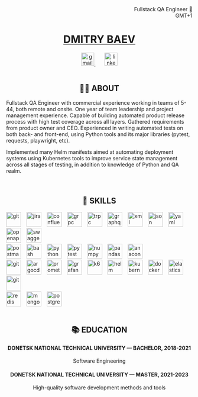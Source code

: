 <div align='right'>Fullstack QA Engineer 🐍
  <br/>
  GMT+1
</div>
<h1 align='center'>
  <a href='https://www.linkedin.com/in/dmitry-baev-40544134a/'>DMITRY BAEV</a>
</h1>

<div align='center'>
  <a href='mailto:dmbaew@gmail.com'>
      <img src="https://img.shields.io/static/v1?message=Gmail&logo=gmail&label=&color=D14836&logoColor=white&labelColor=&style=for-the-badge" height="35" alt="gmail"  />
  </a>
  &ensp;&ensp;&ensp;
  <a href='https://www.linkedin.com/in/dmitry-baev-40544134a/'>
    <img src="https://img.shields.io/static/v1?message=LinkedIn&logo=linkedin&label=&color=0077B5&logoColor=white&labelColor=&style=for-the-badge" height="35" alt="linkedin"  />
  </a>
</div>

<br clear='both'>
<h2 align='center'>👩‍💻 ABOUT</h5>
<p>Fullstack QA Engineer with commercial experience working in teams of 5-44, both remote and onsite. One year of team leadership and project management experience. Capable of building automated product release process with high test coverage across all layers. Gathered requirements from product owner and CEO. Experienced in writing automated tests on both back- and front-end, using Python tools and its major libraries (pytest, requests, playwright, etc).</p>
<p>Implemented many Helm manifests aimed at automating deployment systems using Kubernetes tools to improve service state management across all stages of testing, in addition to knowledge of Python and QA realm.</p>

<br clear='both'>
<h2 align='center'>💪 SKILLS</h5>
<div align="left">
  <img src="https://cdn.jsdelivr.net/gh/devicons/devicon/icons/git/git-original.svg"               height="40" alt="git"        title="git"        /> &ensp;
  <img src="https://cdn.jsdelivr.net/gh/devicons/devicon/icons/jira/jira-original.svg"             height="40" alt="jira"       title="jira"       /> &ensp;
  <img src="https://cdn.jsdelivr.net/gh/devicons/devicon/icons/confluence/confluence-original.svg" height="40" alt="confluence" title="confluence" /> &ensp;
  <img src="https://cdn.jsdelivr.net/gh/devicons/devicon/icons/grpc/grpc-original.svg"             height="40" alt="grpc"       title="grpc"       /> &ensp;
  <img src="https://cdn.jsdelivr.net/gh/devicons/devicon/icons/trpc/trpc-original.svg"             height="40" alt="trpc"       title="trpc"       /> &ensp;
  <img src="https://cdn.jsdelivr.net/gh/devicons/devicon/icons/graphql/graphql-plain.svg"          height="40" alt="graphql"    title="graphql"    /> &ensp;
  <img src="https://cdn.jsdelivr.net/gh/devicons/devicon/icons/xml/xml-original.svg"               height="40" alt="xml"        title="xml"        /> &ensp;
  <img src="https://cdn.jsdelivr.net/gh/devicons/devicon/icons/json/json-original.svg"             height="40" alt="json"       title="json"       /> &ensp;
  <img src="https://cdn.jsdelivr.net/gh/devicons/devicon/icons/yaml/yaml-original.svg"             height="40" alt="yaml"       title="yaml"       /> &ensp;
  <img src="https://cdn.jsdelivr.net/gh/devicons/devicon/icons/openapi/openapi-original.svg"       height="40" alt="openapi"    title="openapi"    /> &ensp;
  <img src="https://cdn.jsdelivr.net/gh/devicons/devicon/icons/swagger/swagger-original.svg"       height="40" alt="swagger"    title="swagger"    /> &ensp;
  <br/>
  <img src="https://cdn.jsdelivr.net/gh/devicons/devicon/icons/postman/postman-original.svg"   height="40" alt="postman"  title="postman"  /> &ensp;
  <img src="https://cdn.jsdelivr.net/gh/devicons/devicon/icons/bash/bash-original.svg"         height="40" alt="bash"     title="bash"     /> &ensp;
  <img src="https://cdn.jsdelivr.net/gh/devicons/devicon/icons/python/python-original.svg"     height="40" alt="python"   title="python"   /> &ensp;
  <img src="https://cdn.jsdelivr.net/gh/devicons/devicon/icons/pytest/pytest-original.svg"     height="40" alt="pytest"   title="pytest"   /> &ensp;
  <img src="https://cdn.jsdelivr.net/gh/devicons/devicon/icons/numpy/numpy-original.svg"       height="40" alt="numpy"    title="numpy"    /> &ensp;
  <img src="https://cdn.jsdelivr.net/gh/devicons/devicon/icons/pandas/pandas-original.svg"     height="40" alt="pandas"   title="pandas"   /> &ensp;
  <img src="https://cdn.jsdelivr.net/gh/devicons/devicon/icons/anaconda/anaconda-original.svg" height="40" alt="anaconda" title="anaconda" /> &ensp;
  <br/>
  <img src="https://cdn.jsdelivr.net/gh/devicons/devicon/icons/jenkins/jenkins-original.svg"             height="40" alt="git"            title="git"           /> &ensp;
  <img src="https://cdn.jsdelivr.net/gh/devicons/devicon/icons/argocd/argocd-original.svg"               height="40" alt="argocd"         title="argocd"        /> &ensp;
  <img src="https://cdn.jsdelivr.net/gh/devicons/devicon/icons/prometheus/prometheus-original.svg"       height="40" alt="prometheus"     title="prometheus"    /> &ensp;
  <img src="https://cdn.jsdelivr.net/gh/devicons/devicon/icons/grafana/grafana-original.svg"             height="40" alt="grafana"        title="grafana"       /> &ensp;
  <img src="https://cdn.jsdelivr.net/gh/devicons/devicon/icons/k6/k6-original.svg"                       height="40" alt="k6"             title="k6"            /> &ensp;
  <img src="https://cdn.jsdelivr.net/gh/devicons/devicon/icons/helm/helm-original.svg"                   height="40" alt="helm"           title="helm"          /> &ensp;
  <img src="https://cdn.jsdelivr.net/gh/devicons/devicon/icons/kubernetes/kubernetes-original.svg"       height="40" alt="kubernetes"     title="kubernetes"    /> &ensp;
  <img src="https://cdn.jsdelivr.net/gh/devicons/devicon/icons/docker/docker-original.svg"               height="40" alt="docker"         title="docker"        /> &ensp;
  <img src="https://cdn.jsdelivr.net/gh/devicons/devicon/icons/elasticsearch/elasticsearch-original.svg" height="40" alt="elasticsearch"  title="elasticsearch" /> &ensp;
  <img src="https://cdn.jsdelivr.net/gh/devicons/devicon/icons/kibana/kibana-original.svg"               height="40" alt="git"            title="git"           /> &ensp;
  <br/>
  <img src="https://cdn.jsdelivr.net/gh/devicons/devicon/icons/redis/redis-original.svg"           height="40" alt="redis"      title="redis"      /> &ensp;
  <img src="https://cdn.jsdelivr.net/gh/devicons/devicon/icons/mongodb/mongodb-original.svg"       height="40" alt="mongodb"    title="mongodb"    /> &ensp;
  <img src="https://cdn.jsdelivr.net/gh/devicons/devicon/icons/postgresql/postgresql-original.svg" height="40" alt="postgresql" title="postgresql" /> &ensp;
</div>

<br clear='both'>
<h2 align='center'>📚 EDUCATION</h2>
<h4 align='center'>DONETSK NATIONAL TECHNICAL UNIVERSITY — BACHELOR, 2018-2021</h2>
<p  align='center'>Software Engineering</p>
<h4 align='center'>DONETSK NATIONAL TECHNICAL UNIVERSITY — MASTER, 2021-2023</h2>
<p  align='center'>High-quality software development methods and tools</p>

<br clear='both'>


<!--
**quotows/quotows** is a ✨ _special_ ✨ repository because its `README.md` (this file) appears on your GitHub profile.

Here are some ideas to get you started:

- 🔭 I’m currently working on ...
- 🌱 I’m currently learning ...
- 👯 I’m looking to collaborate on ...
- 🤔 I’m looking for help with ...
- 💬 Ask me about ...
- 📫 How to reach me: ...
- 😄 Pronouns: ...
🔥  👋
- ⚡ Fun fact: ...

&nbsp;&nbsp;&nbsp;&nbsp;
&emsp; or &ensp;


ABOUT
Fullstack QA инженер с коммерческим опытом работы в командах от 2 до 40 членов, как удаленно, так и на месте. Имею год опыта руководства командой и управления проекта во время которого выстроил полный цикл доставки: от сбора требований у владельца продукта до создания полностью автоматизированного процесса выпуска продукта с высоким покрытием тестов на всех слоях. Имею экспертизу в написании автоматических тестов как на backend, так и на frontend средствами Python и его основными библиотеками (Pytest, Requests, Playwright и т.д.).
В дополнение к основным знаниям Python и QA сферы, реализовал множество Helm-манифестов направленных на автоматизацию системы развёртывания средствами Kubernetes для улучшения менеджмента состояния сервиса со всеми этапами проверки.

SKILLS
**QA**: Python, Pytest, Requests, Playwright, Allure, SQL, noSQL, TestRail, Test Strategy, Test Plan, Test Case, API Testing, System Testing, Network Testing, Security Testing, Performance/Load Testing
**Other**: Git, Jira, Confluence, CI/CD, Helm, K8s, K6, Grafana, Prometheus, Jenkins, ArgoCD, ArgoWorkflows
-->
